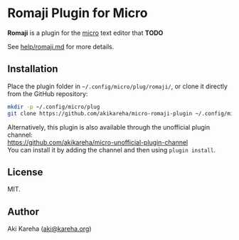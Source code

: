 # Romaji Plugin for Micro

**Romaji** is a plugin for the
[micro](https://micro-editor.github.io/) text editor that
**TODO**

See [help/romaji.md](help/romaji.md) for more details.

## Installation

Place the plugin folder in `~/.config/micro/plug/romaji/`, or clone it
directly from the GitHub repository:

```sh
mkdir -p ~/.config/micro/plug
git clone https://github.com/akikareha/micro-romaji-plugin ~/.config/micro/plug/romaji
```

Alternatively, this plugin is also available through the unofficial plugin
channel:  
https://github.com/akikareha/micro-unofficial-plugin-channel  
You can install it by adding the channel and then using `plugin install`.

## License

MIT.

## Author

Aki Kareha (aki@kareha.org)
